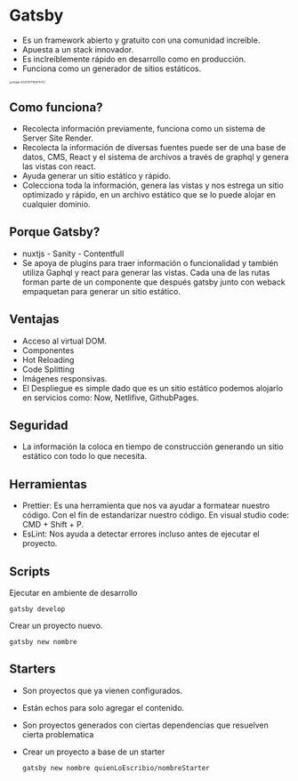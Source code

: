 # Gatsby

* Es un framework abierto y gratuito con una comunidad increíble.
* Apuesta a un stack innovador.
* Es inclreíblemente rápido en desarrollo como en producción.
* Funciona como un generador de sitios estáticos.

<img src="E:\projects\frontend\reactjs\frontend-reactjs\gatsby\docs\assets\gatsby_funcionamiento.png" alt="image-20201017180615753" style="zoom:33%;" />

## Como funciona?

* Recolecta información previamente, funciona como un sistema de Server Site Render.
* Recolecta la información de diversas fuentes puede ser de una base de datos, CMS, React y el sistema de archivos a través de graphql y genera las vistas con react.
* Ayuda generar un sitio estático y rápido.
* Colecciona toda la información, genera las vistas y nos estrega un sitio optimizado y rápido, en un archivo estático que se lo puede alojar en cualquier dominio.

## Porque Gatsby?

* nuxtjs - Sanity  - Contentfull
* Se apoya de plugins para traer información o funcionalidad y también utiliza Gaphql y react para generar las vistas. Cada una de las rutas forman parte de un componente que después gatsby junto con weback empaquetan para generar un sitio estático.

## Ventajas

* Acceso al virtual DOM.
* Componentes
* Hot Reloading
* Code Splitting
* Imágenes responsivas.
* El Despliegue es simple dado que es un sitio estático podemos alojarlo en servicios como: Now, Netlifive, GithubPages.

## Seguridad

* La información la coloca en tiempo de construcción generando un sitio estático con todo lo que necesita.

## Herramientas

* Prettier: Es una herramienta que nos va ayudar a formatear nuestro código. Con el fin de estandarizar nuestro código. En visual studio code: CMD + Shift + P.
* EsLint: Nos ayuda a detectar errores incluso antes de ejecutar el proyecto.

## Scripts

Ejecutar en ambiente de desarrollo

```shell
gatsby develop
```

Crear un proyecto nuevo.

```shell
gatsby new nombre
```



## Starters

* Son proyectos que ya vienen configurados.

* Están echos para solo agregar el contenido.

* Son proyectos generados con ciertas dependencias que resuelven cierta problematica

* Crear un proyecto a base de un starter

  ```shell
  gatsby new nombre quienLoEscribio/nombreStarter
  ```

  